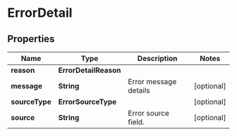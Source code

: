 

# ErrorDetail


## Properties

| Name | Type | Description | Notes |
|------------ | ------------- | ------------- | -------------|
|**reason** | **ErrorDetailReason** |  |  |
|**message** | **String** | Error message details |  [optional] |
|**sourceType** | **ErrorSourceType** |  |  [optional] |
|**source** | **String** | Error source field. |  [optional] |



